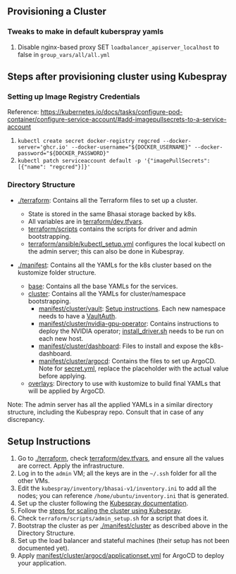## Provisioning a Cluster

### Tweaks to make in default kuberspray yamls

1. Disable nginx-based proxy
SET `loadbalancer_apiserver_localhost` to false in `group_vars/all/all.yml`

## Steps after provisioning cluster using Kubespray

### Setting up Image Registry Credentials

Reference: https://kubernetes.io/docs/tasks/configure-pod-container/configure-service-account/#add-imagepullsecrets-to-a-service-account

1. `kubectl create secret docker-registry regcred --docker-server='ghcr.io' --docker-username="${DOCKER_USERNAME}" --docker-password="${DOCKER_PASSWORD}"`
2. `kubectl patch serviceaccount default -p '{"imagePullSecrets": [{"name": "regcred"}]}'`

### Directory Structure

- [./terraform](./terraform): Contains all the Terraform files to set up a cluster.
  - State is stored in the same Bhasai storage backed by k8s.
  - All variables are in [terraform/dev.tfvars](./terraform/dev.tfvars).
  - [terraform/scripts](./terraform/scripts) contains the scripts for driver and admin bootstrapping.
  - [terraform/ansible/kubectl_setup.yml](./terraform/ansible/kubectl_setup.yml) configures the local kubectl on the admin server; this can also be done in Kubespray.
  
- [./manifest](./manifest): Contains all the YAMLs for the k8s cluster based on the kustomize folder structure.
  - [base](./manifest/base): Contains all the base YAMLs for the services.
  - [cluster](./manifest/cluster): Contains all the YAMLs for cluster/namespace bootstrapping.
    - [manifest/cluster/vault](./manifest/cluster/vault): [Setup instructions](https://github.com/BharatSahAIyak/docker-bhasai/discussions/312#discussioncomment-9871214). Each new namespace needs to have a [VaultAuth](./manifest/cluster/vault/static-secret.yaml).
    - [manifest/cluster/nvidia-gpu-operator](./manifest/cluster/nvidia-gpu-operator): Contains instructions to deploy the NVIDIA operator; [install_driver.sh](./manifest/cluster/nvidia-gpu-operator/install_driver.sh) needs to be run on each new host.
    - [manifest/cluster/dashboard](./manifest/cluster/dashboard): Files to install and expose the k8s-dashboard.
    - [manifest/cluster/argocd](./manifest/cluster/argocd): Contains the files to set up ArgoCD. Note for [secret.yml](./manifest/cluster/argocd/secret.yml), replace the placeholder with the actual value before applying.
  - [overlays](./manifest/overlays): Directory to use with kustomize to build final YAMLs that will be applied by ArgoCD.

Note: The admin server has all the applied YAMLs in a similar directory structure, including the Kubespray repo. Consult that in case of any discrepancy.

## Setup Instructions 

1. Go to [./terraform](./terraform), check [terraform/dev.tfvars](./terraform/dev.tfvars), and ensure all the values are correct. Apply the infrastructure.
2. Log in to the `admin` VM; all the keys are in the `~/.ssh` folder for all the other VMs.
3. Edit the `kubespray/inventory/bhasai-v1/inventory.ini` to add all the nodes; you can reference `/home/ubuntu/inventory.ini` that is generated.
4. Set up the cluster following the [Kubespray documentation](https://kubespray.io/#/?id=ansible).
5. Follow the [steps for scaling the cluster using Kubespray](https://github.com/BharatSahAIyak/docker-bhasai/discussions/303#discussioncomment-9813152).
6. Check `terraform/scripts/admin_setup.sh` for a script that does it.
7. Bootstrap the cluster as per [./manifest/cluster](./manifest/cluster) as described above in the Directory Structure.
8. Set up the load balancer and stateful machines (their setup has not been documented yet).
9. Apply [manifest/cluster/argocd/applicationset.yml](./manifest/cluster/argocd/applicationset.yml) for ArgoCD to deploy your application.